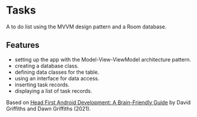 # Tasks

A to do list using the MVVM design pattern and a Room database.

<!-- <p align="center">
<img src="screenshot.png" style="width:528px;max-width: 100%;">
</p> -->

## Features

- setting up the app with the Model-View-ViewModel architecture pattern.
- creating a database class.
- defining data classes for the table.
- using an interface for data access.
- inserting task records.
- displaying a list of task records.

Based on [Head First Android Development: A Brain-Friendly Guide](https://www.amazon.com/Head-First-Android-Development-Brain-Friendly/dp/1449362184) by David Griffiths and Dawn Griffiths (2021).
